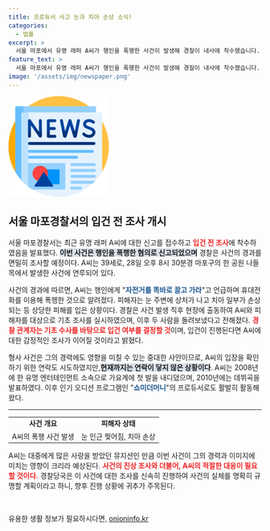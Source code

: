 ```yaml
---
title: 프로듀서 사고 눈과 치아 손상 소식!
categories:
  - 법률
excerpt: >
  서울 마포에서 유명 래퍼 A씨가 행인을 폭행한 사건이 발생해 경찰이 내사에 착수했습니다. 피해자는 심각한 부상을 입었고, A씨는 과거 오디션 프로그램에도 출연한 인물로 알려져 화제가 되고 있습니다.
feature_text: >
  서울 마포에서 유명 래퍼 A씨가 행인을 폭행한 사건이 발생해 경찰이 내사에 착수했습니다. 피해자는 심각한 부상을 입었고, A씨는 과거 오디션 프로그램에도 출연한 인물로 알려져 화제가 되고 있습니다.
image: '/assets/img/newspaper.png'
---
```


<p><img src="/assets/img/newspaper.png" alt="kimp 속보" /></p>

<h2 data-ke-size="size26">서울 마포경찰서의 입건 전 조사 개시</h2>

<p data-ke-size="size16">서울 마포경찰서는 최근 유명 래퍼 A씨에 대한 신고를 접수하고 <b><span style="color: #ee2323;">입건 전 조사</span></b>에 착수하였음을 발표했다. <b><span style="background-color: #21538527;">이번 사건은 행인을 폭행한 혐의로 신고되었으며</span></b> 경찰은 사건의 경과를 면밀히 조사할 예정이다. A씨는 39세로, 28일 오후 8시 30분경 마포구의 한 공원 나들목에서 발생한 사건에 연루되어 있다.</p>

<p data-ke-size="size16">사건의 경과에 따르면, A씨는 행인에게 "<b><span style="color: #1a5490;">자전거를 똑바로 끌고 가라</span></b>"고 언급하며 휴대전화를 이용해 폭행한 것으로 알려졌다. 피해자는 눈 주변에 상처가 나고 치아 일부가 손상되는 등 상당한 피해를 입은 상황이다. 경찰은 사건 발생 직후 현장에 출동하여 A씨와 피해자를 대상으로 기초 조사를 실시하였으며, 이후 두 사람을 돌려보냈다고 전해졌다. <b><span style="color: #ee2323;">경찰 관계자는 기초 수사를 바탕으로 입건 여부를 결정할 것</span></b>이며, 입건이 진행된다면 A씨에 대한 감정적인 조사가 이어질 것이라고 밝혔다.</p>

<p data-ke-size="size16">형사 사건은 그의 경력에도 영향을 미칠 수 있는 중대한 사안이므로, A씨의 입장을 확인하기 위한 연락도 시도하였지만,<b><span style="background-color: #21538527;">현재까지는 연락이 닿지 않은 상황이다</span></b>. A씨는 2008년에 한 유명 엔터테인먼트 소속으로 가요계에 첫 발을 내디뎠으며, 2010년에는 데뷔곡을 발표하였다. 이후 인기 오디션 프로그램인 "<b><span style="color: #1a5490;">쇼미더머니</span></b>"의 프로듀서로도 활발히 활동해왔다.</p>

<hr>

<table style="width: 100%; border-collapse: collapse;">
  <tr>
    <td style="text-align: center; height: 17px;"><b>사건 개요</b></td>
    <td style="text-align: center; height: 17px;"><b>피해자 상태</b></td>
  </tr>
  <tr>
    <td style="height: 17px; text-align: center;">A씨의 폭행 사건 발생</td>
    <td style="height: 17px; text-align: center;">눈 인근 찢어짐, 치아 손상</td>
  </tr>
</table>

<p data-ke-size="size16">A씨는 대중에게 많은 사랑을 받았던 뮤지션인 만큼 이번 사건이 그의 경력과 이미지에 미치는 영향이 크리라 예상된다. <b><span style="color: #ee2323;">사건의 진상 조사와 더불어, A씨의 적절한 대응이 필요할 것이다.</span></b> 경찰당국은 이 사건에 대한 조사를 신속히 진행하여 사건의 실체를 명확히 규명할 계획이라고 하니, 향후 진행 상황에 귀추가 주목된다.</p>

<p data-ke-size="size16">&nbsp;</p>
유용한 생활 정보가 필요하시다면, <a href="https://onioninfo.kr" rel="dofollow">onioninfo.kr</a>


